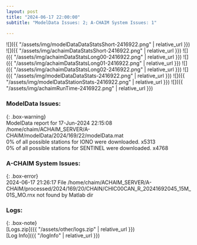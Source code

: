 ```yaml
---
layout: post
title: "2024-06-17 22:00:00"
subtitle: "ModelData Issues: 2; A-CHAIM System Issues: 1"

---
```


![]({{ "/assets/img/modelDataDataStatsShort-2416922.png" | relative_url }})
![]({{ "/assets/img/achaimDataStatsShort-2416922.png" | relative_url }})
![]({{ "/assets/img/achaimDataStatsLong00-2416922.png" | relative_url }})
![]({{ "/assets/img/achaimDataStatsLong01-2416922.png" | relative_url }})
![]({{ "/assets/img/achaimDataStatsLong02-2416922.png" | relative_url }})
![]({{ "/assets/img/modelDataDataStats-2416922.png" | relative_url }})
![]({{ "/assets/img/modelDataStationStats-2416922.png" | relative_url }})
![]({{ "/assets/img/achaimRunTime-2416922.png" | relative_url }})


### ModelData Issues:  
  
{: .box-warning}  
 ModelData report for 17-Jun-2024 22:15:08   
 /home/chaim/ACHAIM_SERVER/A-CHAIM/modelData/2024/169/22/modelData.mat   
 0% of all possible stations for IONO were downloaded. x5313   
 0% of all possible stations for SENTINEL were downloaded. x4768   
  
### A-CHAIM System Issues:  
  
{: .box-error}  
2024-06-17 21:26:17 File /home/chaim/ACHAIM_SERVER/A-CHAIM/processed/2024/169/20/CHAIN/CHIC00CAN_R_20241692045_15M_01S_MO.rnx not found by Matlab dir  

### Logs:  
  
{: .box-note}  
[Logs.zip]({{ "/assets/other/logs.zip" | relative_url }})  
[Log Info]({{ "/logInfo" | relative_url }})  
